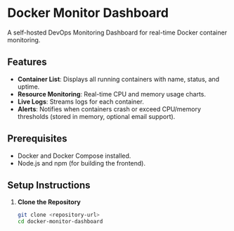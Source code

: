 # Docker Monitor Dashboard

A self-hosted DevOps Monitoring Dashboard for real-time Docker container monitoring.

## Features
- **Container List**: Displays all running containers with name, status, and uptime.
- **Resource Monitoring**: Real-time CPU and memory usage charts.
- **Live Logs**: Streams logs for each container.
- **Alerts**: Notifies when containers crash or exceed CPU/memory thresholds (stored in memory, optional email support).

## Prerequisites
- Docker and Docker Compose installed.
- Node.js and npm (for building the frontend).

## Setup Instructions

1. **Clone the Repository**
   ```sh
   git clone <repository-url>
   cd docker-monitor-dashboard
